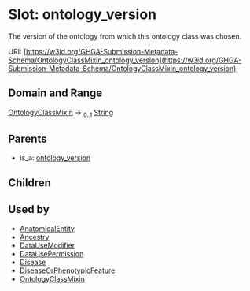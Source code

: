 
# Slot: ontology_version


The version of the ontology from which this ontology class was chosen.

URI: [https://w3id.org/GHGA-Submission-Metadata-Schema/OntologyClassMixin_ontology_version](https://w3id.org/GHGA-Submission-Metadata-Schema/OntologyClassMixin_ontology_version)


## Domain and Range

[OntologyClassMixin](OntologyClassMixin.md) &#8594;  <sub>0..1</sub> [String](types/String.md)

## Parents

 *  is_a: [ontology_version](ontology_version.md)

## Children


## Used by

 * [AnatomicalEntity](AnatomicalEntity.md)
 * [Ancestry](Ancestry.md)
 * [DataUseModifier](DataUseModifier.md)
 * [DataUsePermission](DataUsePermission.md)
 * [Disease](Disease.md)
 * [DiseaseOrPhenotypicFeature](DiseaseOrPhenotypicFeature.md)
 * [OntologyClassMixin](OntologyClassMixin.md)
